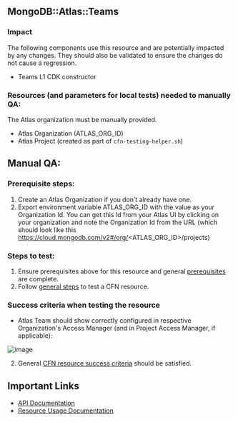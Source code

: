 ## MongoDB::Atlas::Teams

### Impact 
The following components use this resource and are potentially impacted by any changes. They should also be validated to ensure the changes do not cause a regression.
 - Teams L1 CDK constructor



### Resources (and parameters for local tests) needed to manually QA:
The Atlas organization must be manually provided.
- Atlas Organization (ATLAS_ORG_ID)
- Atlas Project (created as part of `cfn-testing-helper.sh`)



## Manual QA:

### Prerequisite steps:
1. Create an Atlas Organization if you don’t already have one.
2. Export environment variable ATLAS_ORG_ID with the value as your Organization Id. You can get this Id from your Atlas UI
   by clicking on your organization and note the Organization Id from the URL (which should look like this https://cloud.mongodb.com/v2#/org/<ATLAS_ORG_ID>/projects)


### Steps to test:
1. Ensure prerequisites above for this resource and general [prerequisites](../../../TESTING.md.md#prerequisites) are complete.
2. Follow [general steps](../../../TESTING.md.md#steps) to test a CFN resource.


### Success criteria when testing the resource
- Atlas Team should show correctly configured in respective Organization's Access Manager (and in Project Access Manager, if applicable):

![image](https://user-images.githubusercontent.com/122359335/227534552-a338f068-2e60-4179-91cd-7a634a2dc9b3.png)

2. General [CFN resource success criteria](../../../TESTING.md.md#success-criteria-when-testing-the-resource) should be satisfied.

## Important Links
- [API Documentation](https://www.mongodb.com/docs/atlas/reference/api-resources-spec/#tag/Teams)
- [Resource Usage Documentation](https://www.mongodb.com/docs/atlas/access/manage-teams-in-orgs/)